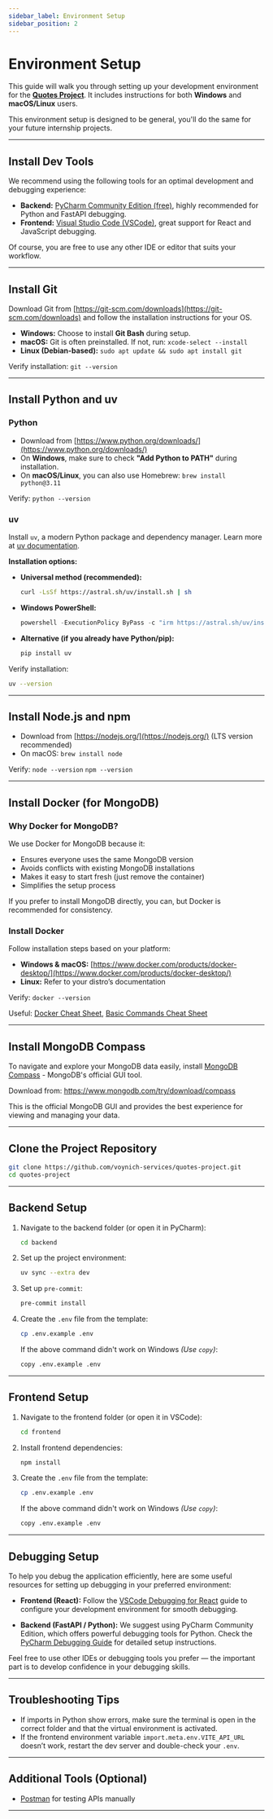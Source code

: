 ```yaml
---
sidebar_label: Environment Setup
sidebar_position: 2
---
```


# Environment Setup

This guide will walk you through setting up your development environment for the [**Quotes Project**](https://github.com/voynich-services/quotes-project). It includes instructions for both **Windows** and **macOS/Linux** users.

This environment setup is designed to be general, you'll do the same for your future internship projects.

---

## Install Dev Tools
We recommend using the following tools for an optimal development and debugging experience:

- **Backend:** [PyCharm Community Edition (free)](https://www.jetbrains.com/pycharm/download/), highly recommended for Python and FastAPI debugging.
- **Frontend:** [Visual Studio Code (VSCode)](https://code.visualstudio.com/download), great support for React and JavaScript debugging.

Of course, you are free to use any other IDE or editor that suits your workflow.

---

## Install Git

Download Git from [https://git-scm.com/downloads](https://git-scm.com/downloads) and follow the installation instructions for your OS.

- **Windows:** Choose to install **Git Bash** during setup.
- **macOS:** Git is often preinstalled. If not, run:
  `xcode-select --install`
- **Linux (Debian-based):**
  `sudo apt update && sudo apt install git`

Verify installation:
`git --version`

---

## Install Python and uv

### Python

- Download from [https://www.python.org/downloads/](https://www.python.org/downloads/)
- On **Windows**, make sure to check **"Add Python to PATH"** during installation.
- On **macOS/Linux**, you can also use Homebrew:
  `brew install python@3.11`

Verify:
`python --version`

### uv

Install `uv`, a modern Python package and dependency manager. Learn more at [uv documentation](https://docs.astral.sh/uv/).

**Installation options:**

- **Universal method (recommended):**
  ```bash
  curl -LsSf https://astral.sh/uv/install.sh | sh
  ```

- **Windows PowerShell:**
  ```powershell
  powershell -ExecutionPolicy ByPass -c "irm https://astral.sh/uv/install.ps1 | iex"
  ```

- **Alternative (if you already have Python/pip):**
  ```bash
  pip install uv
  ```

Verify installation:
```bash
uv --version
```

---

## Install Node.js and npm

- Download from [https://nodejs.org/](https://nodejs.org/) (LTS version recommended)
- On macOS: `brew install node`

Verify:
`node --version`
`npm --version`

---

## Install Docker (for MongoDB)

### Why Docker for MongoDB?

We use Docker for MongoDB because it:
- Ensures everyone uses the same MongoDB version
- Avoids conflicts with existing MongoDB installations
- Makes it easy to start fresh (just remove the container)
- Simplifies the setup process

If you prefer to install MongoDB directly, you can, but Docker is recommended for consistency.

### Install Docker

Follow installation steps based on your platform:

- **Windows & macOS:** [https://www.docker.com/products/docker-desktop/](https://www.docker.com/products/docker-desktop/)
- **Linux:** Refer to your distro’s documentation

Verify:
`docker --version`

Useful: [Docker Cheat Sheet](https://github.com/wsargent/docker-cheat-sheet), [Basic Commands Cheat Sheet](https://docs.docker.com/get-started/docker_cheatsheet.pdf)

---

## Install MongoDB Compass

To navigate and explore your MongoDB data easily, install [MongoDB Compass](https://www.mongodb.com/products/compass) - MongoDB's official GUI tool.

Download from: https://www.mongodb.com/try/download/compass

This is the official MongoDB GUI and provides the best experience for viewing and managing your data.

---

## Clone the Project Repository

```bash
git clone https://github.com/voynich-services/quotes-project.git
cd quotes-project
```

---

## Backend Setup

1. Navigate to the backend folder (or open it in PyCharm):
   ```bash
   cd backend
   ```

2. Set up the project environment:
   ```bash
   uv sync --extra dev
   ```

3. Set up `pre-commit`:
   ```bash
   pre-commit install
   ```

4. Create the `.env` file from the template:
   ```bash
   cp .env.example .env
   ```
   If the above command didn't work on Windows _(Use `copy`)_:
   ```bash
   copy .env.example .env
   ```

---

## Frontend Setup

1. Navigate to the frontend folder (or open it in VSCode):
   ```bash
   cd frontend
   ```

2. Install frontend dependencies:
   ```bash
   npm install
   ```

3. Create the `.env` file from the template:
   ```bash
   cp .env.example .env
   ```
   If the above command didn't work on Windows _(Use `copy`)_:
   ```bash
   copy .env.example .env
   ```

---

## Debugging Setup

To help you debug the application efficiently, here are some useful resources for setting up debugging in your preferred environment:

- **Frontend (React):** Follow the [VSCode Debugging for React](https://code.visualstudio.com/docs/nodejs/reactjs-tutorial) guide to configure your development environment for smooth debugging.
  
- **Backend (FastAPI / Python):** We suggest using PyCharm Community Edition, which offers powerful debugging tools for Python. Check the [PyCharm Debugging Guide](https://www.jetbrains.com/help/pycharm/debugging-code.html) for detailed setup instructions.

Feel free to use other IDEs or debugging tools you prefer — the important part is to develop confidence in your debugging skills.

---

## Troubleshooting Tips

- If imports in Python show errors, make sure the terminal is open in the correct folder and that the virtual environment is activated.
- If the frontend environment variable `import.meta.env.VITE_API_URL` doesn’t work, restart the dev server and double-check your `.env`.

---

## Additional Tools (Optional)

- [Postman](https://www.postman.com/) for testing APIs manually

---
